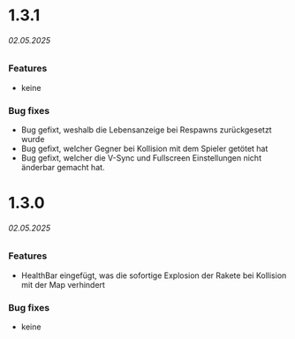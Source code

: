 # 1.3.1
###### _02.05.2025_

### Features 
- keine

### Bug fixes
- Bug gefixt, weshalb die Lebensanzeige bei Respawns zurückgesetzt wurde
- Bug gefixt, welcher Gegner bei Kollision mit dem Spieler getötet hat
- Bug gefixt, welcher die V-Sync und Fullscreen Einstellungen nicht änderbar gemacht hat.

# 1.3.0
###### _02.05.2025_

### Features
- HealthBar eingefügt, was die sofortige Explosion der Rakete bei Kollision mit der Map verhindert

### Bug fixes
- keine